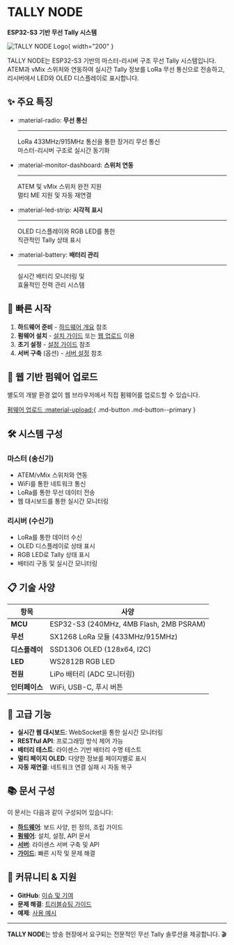 # TALLY NODE

**ESP32-S3 기반 무선 Tally 시스템**

![TALLY NODE Logo](assets/images/logo.png){ width="200" }

TALLY NODE는 ESP32-S3 기반의 마스터-리시버 구조 무선 Tally 시스템입니다. ATEM과 vMix 스위처와 연동하여 실시간 Tally 정보를 LoRa 무선 통신으로 전송하고, 리시버에서 LED와 OLED 디스플레이로 표시합니다.

## ✨ 주요 특징

<div class="grid cards" markdown>

-   :material-radio: **무선 통신**

    ---

    LoRa 433MHz/915MHz 통신을 통한 장거리 무선 통신  
    마스터-리시버 구조로 실시간 동기화

-   :material-monitor-dashboard: **스위처 연동**

    ---

    ATEM 및 vMix 스위처 완전 지원  
    멀티 ME 지원 및 자동 재연결

-   :material-led-strip: **시각적 표시**

    ---

    OLED 디스플레이와 RGB LED를 통한  
    직관적인 Tally 상태 표시

-   :material-battery: **배터리 관리**

    ---

    실시간 배터리 모니터링 및  
    효율적인 전력 관리 시스템

</div>

## 🚀 빠른 시작

1. **하드웨어 준비** - [하드웨어 개요](hardware/overview.md) 참조
2. **펌웨어 설치** - [설치 가이드](firmware/installation.md) 또는 [웹 업로드](firmware/upload.md) 이용
3. **초기 설정** - [설정 가이드](firmware/configuration.md) 참조
4. **서버 구축** (옵션) - [서버 설정](server/setup.md) 참조

## 📱 웹 기반 펌웨어 업로드

별도의 개발 환경 없이 웹 브라우저에서 직접 펌웨어를 업로드할 수 있습니다.

[펌웨어 업로드 :material-upload:](firmware/upload.md){ .md-button .md-button--primary }

## 🛠️ 시스템 구성

### 마스터 (송신기)
- ATEM/vMix 스위처와 연동
- WiFi를 통한 네트워크 통신
- LoRa를 통한 무선 데이터 전송
- 웹 대시보드를 통한 실시간 모니터링

### 리시버 (수신기)  
- LoRa를 통한 데이터 수신
- OLED 디스플레이로 상태 표시
- RGB LED로 Tally 상태 표시
- 배터리 구동 및 실시간 모니터링

## 📋 기술 사양

| 항목 | 사양 |
|------|------|
| **MCU** | ESP32-S3 (240MHz, 4MB Flash, 2MB PSRAM) |
| **무선** | SX1268 LoRa 모듈 (433MHz/915MHz) |
| **디스플레이** | SSD1306 OLED (128x64, I2C) |
| **LED** | WS2812B RGB LED |
| **전원** | LiPo 배터리 (ADC 모니터링) |
| **인터페이스** | WiFi, USB-C, 푸시 버튼 |

## 🌟 고급 기능

- **실시간 웹 대시보드**: WebSocket을 통한 실시간 모니터링
- **RESTful API**: 프로그래밍 방식 제어 가능
- **배터리 테스트**: 라이센스 기반 배터리 수명 테스트
- **멀티 페이지 OLED**: 다양한 정보를 페이지별로 표시
- **자동 재연결**: 네트워크 연결 실패 시 자동 복구

## 📚 문서 구성

이 문서는 다음과 같이 구성되어 있습니다:

- **[하드웨어](hardware/overview.md)**: 보드 사양, 핀 정의, 조립 가이드
- **[펌웨어](firmware/installation.md)**: 설치, 설정, API 문서
- **[서버](server/setup.md)**: 라이센스 서버 구축 및 API
- **[가이드](guides/quickstart.md)**: 빠른 시작 및 문제 해결

## 💬 커뮤니티 & 지원

- **GitHub**: [이슈 및 기여](https://github.com/username/TALLY_NODE)
- **문제 해결**: [트러블슈팅 가이드](guides/troubleshooting.md)
- **예제**: [사용 예시](guides/examples.md)

---

**TALLY NODE**는 방송 현장에서 요구되는 전문적인 무선 Tally 솔루션을 제공합니다. 🎬